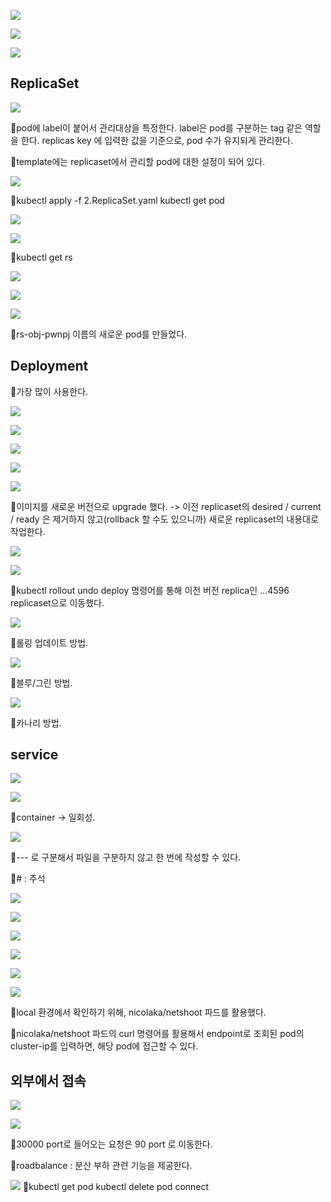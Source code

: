 ![](../image/Pasted%20image%2020240509091750.png)

![](../image/Pasted%20image%2020240509092111.png)

![](../image/Pasted%20image%2020240509092703.png)

## ReplicaSet
![](../image/Pasted%20image%2020240509092801.png)

📌pod에 label이 붙어서 관리대상을 특정한다. label은 pod를 구분하는 tag 같은 역할을 한다. replicas key 에 입력한 값을 기준으로, pod 수가 유지되게 관리한다.

📌template에는 replicaset에서 관리할 pod에 대한 설정이 되어 있다.

![](../image/Pasted%20image%2020240509094008.png)

📌kubectl apply -f 2.ReplicaSet.yaml
kubectl get pod

![](../image/Pasted%20image%2020240509094303.png)

![](../image/Pasted%20image%2020240509094353.png)

📌kubectl get rs

![](../image/Pasted%20image%2020240509094802.png)

![](../image/Pasted%20image%2020240509094852.png)

![](../image/Pasted%20image%2020240509094942.png)

📌rs-obj-pwnpj 이름의 새로운 pod를 만들었다.


## Deployment

📌가장 많이 사용한다.

![](../image/Pasted%20image%2020240509100319.png)

![](../image/Pasted%20image%2020240509100717.png)

 ![](../image/Pasted%20image%2020240509101235.png)

![](../image/Pasted%20image%2020240509101251.png)

![](../image/Pasted%20image%2020240509101309.png)

📌이미지를 새로운 버전으로 upgrade 했다.  -> 이전 replicaset의 desired / current / ready 은 제거하지 않고(rollback 할 수도 있으니까) 새로운 replicaset의 내용대로 작업한다.

![](../image/Pasted%20image%2020240509101911.png)

![](../image/Pasted%20image%2020240509101935.png)

📌kubectl rollout undo deploy
명령어를 통해 이전 버전 replica인 ...4596 replicaset으로 이동했다.

![](../image/Pasted%20image%2020240509103438.png)

📌롤링 업데이트 방법.

![](../image/Pasted%20image%2020240509103555.png)

📌블루/그린 방법.

![](../image/Pasted%20image%2020240509103617.png)

📌카나리 방법.


## service
![](../image/Pasted%20image%2020240509103725.png)

![](../image/Pasted%20image%2020240509104227.png)

📌container -> 일회성. 

![](../image/Pasted%20image%2020240509104432.png)

📌--- 로 구분해서 파일을 구분하지 않고 한 번에 작성할 수 있다.

📌# : 주석

![](../image/Pasted%20image%2020240509104731.png)

![](../image/Pasted%20image%2020240509105057.png)

![](../image/Pasted%20image%2020240509105130.png)

![](../image/Pasted%20image%2020240509111052.png)

![](../image/Pasted%20image%2020240509111651.png)

![](../image/Pasted%20image%2020240509112406.png)

📌local 환경에서 확인하기 위해, nicolaka/netshoot 파드를 활용했다.

📌nicolaka/netshoot 파드의 curl 명령어를 활용해서 endpoint로 조회된 pod의 cluster-ip를 입력하면, 해당 pod에 접근할 수 있다.


## 외부에서 접속
![](../image/Pasted%20image%2020240509113727.png)

![](../image/Pasted%20image%2020240509114405.png)

📌30000 port로 들어오는 요청은 90 port 로 이동한다.

📌roadbalance : 분산 부하 관련 기능을 제공한다.

![](../image/Pasted%20image%2020240509114809.png)
📌kubectl get pod
kubectl delete pod connect